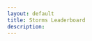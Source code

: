 ```yaml
---
layout: default
title: Storms Leaderboard
description:
---
```


<table id="stormsTable"></table>

<script>
    function setupSorting() {
        // extracted JS
        document.addEventListener("click", function(c) {
            try {
                function h(b, a) {
                    return b.nodeName === a ? b : h(b.parentNode, a)
                }
                var w = c.shiftKey || c.altKey,
                    d = h(c.target, "TH"),
                    m = d.parentNode,
                    n = m.parentNode,
                    g = n.parentNode;
                function p(b, a) {
                    b.classList.remove("dir-d");
                    b.classList.remove("dir-u");
                    a && b.classList.add(a)
                }
                function q(b) {
                    var a;
                    return w ? b.dataset.sortAlt : null !== (a = b.dataset.sort) && void 0 !== a ? a : b.textContent
                }
                if ("THEAD" === n.nodeName && g.classList.contains("sortable") && !d.classList.contains("no-sort")) {
                    var r, f = m.cells,
                        t = parseInt(d.dataset.sortTbr);
                    for (c = 0; c < f.length; c++) f[c] === d ? r = parseInt(d.dataset.sortCol) || c : p(f[c], "");
                    f = "dir-d";
                    if (d.classList.contains("dir-d") || g.classList.contains("asc") && !d.classList.contains("dir-u")) f = "dir-u";
                    p(d, f);
                    var x = "dir-u" === f,
                        y = g.classList.contains("n-last"),
                        u = function(b, a, e) {
                            a = q(a.cells[e]);
                            b = q(b.cells[e]);
                            if (y) {
                                if ("" === a && "" !== b) return -1;
                                if ("" === b && "" !== a) return 1
                            }
                            e = Number(a) - Number(b);
                            a = isNaN(e) ? a.localeCompare(b) : e;
                            return x ? -a : a
                        };
                    for (c = 0; c < g.tBodies.length; c++) {
                        var k = g.tBodies[c],
                            v = [].slice.call(k.rows, 0);
                        v.sort(function(b, a) {
                            var e = u(b, a, r);
                            return 0 !== e || isNaN(t) ? e : u(b, a, t)
                        });
                        var l = k.cloneNode();
                        l.append.apply(l, v);
                        g.replaceChild(l, k)
                    }
                }
            } catch (h) {}
        });
    }
    function createHeader() {
        var table = document.getElementById("stormsTable");
        table.classList.add("sortable")
        var header = table.createTHead(table);
        var row = header.insertRow(0);
        var head = ["User", "Wins", "Net Rewards", "Starts", "Single Guess", "Two Guesses", "Three Guesses", "Four Guesses"];
        for (let i = 0; i < head.length; i++) {
            let cell = document.createElement("th");
            cell.innerText = head[i];
            row.append(cell);
        }
    }
    function populateBody(json) {
        var table = document.getElementById("stormsTable");
        var tbody = table.createTBody(table);
        var i = 0;
        for (key in json) {
            var row = tbody.insertRow(i);
            var username = json[key].username
            var numStormWins = json[key].numStormWins
            if (numStormWins == undefined) {
                numStormWins = "0"
            }
            var numNetStormRewards = json[key].numNetStormRewards
            if (numNetStormRewards == undefined) {
                numNetStormRewards = "0.00"
            }
            var numStormStarts = json[key].numStormStarts
            if (numStormStarts == undefined) {
                numStormStarts = "0"
            }
            var numStormTier1Multi = json[key].numStormTier1Multi
            if (numStormTier1Multi == undefined) {
                numStormTier1Multi = "0"
            }
            var numStormTier2Multi = json[key].numStormTier2Multi
            if (numStormTier2Multi == undefined) {
                numStormTier2Multi = "0"
            }
            var numStormTier3Multi = json[key].numStormTier3Multi
            if (numStormTier3Multi == undefined) {
                numStormTier3Multi = "0"
            }
            var numStormTier4Multi = json[key].numStormTier4Multi
            if (numStormTier4Multi == undefined) {
                numStormTier4Multi = "0"
            }
            row.innerHTML = `
            <td>${username}</td>
            <td>${numStormWins}</td>
            <td>${numNetStormRewards}</td>
            <td>${numStormStarts}</td>
            <td>${numStormTier1Multi}</td>
            <td>${numStormTier2Multi}</td>
            <td>${numStormTier3Multi}</td>
            <td>${numStormTier4Multi}</td>
            `;
            i++;
        }
        var headerCells = table.getElementsByTagName("th");
        headerCells[1].click()
    }
    function generateTable() {
        fetch("{{site.gbot_host}}/GBot/public/leaderboard")
            .then((response) => response.json())
            .then(json => {
                setupSorting();
                createHeader();
                populateBody(json);
            });
    }
    generateTable()
</script>
